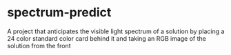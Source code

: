 # spectrum-predict
A project that anticipates the visible light spectrum of a solution by placing a 24 color standard color card behind it and taking an RGB image of the solution from the front
